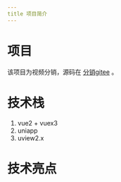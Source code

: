 ```yaml
---
title 项目简介
---
```

# 项目
该项目为视频分销，源码在 [分销gitee](https://gitee.com/duyidao/video_sale) 。
# 技术栈

1. vue2 + vuex3
2. uniapp
3. uview2.x
# 技术亮点
